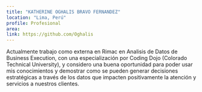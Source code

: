 ```yaml
---
title: "KATHERINE OGHALIS BRAVO FERNANDEZ"
location: "Lima, Perú"
profile: Profesional
area: 
link: https://github.com/Oghalis
---
```


Actualmente trabajo como externa en Rimac en Analisis de Datos de Business Execution, con una especialización por Coding Dojo (Colorado Technical University), y considero una buena oportunidad para poder usar mis conocimientos y demostrar como se pueden generar decisiones estratégicas a través de los datos que impacten positivamente la atención y servicios a nuestros clientes.